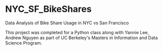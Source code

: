 # NYC_SF_BikeShares
Data Analysis of Bike Share Usage in NYC vs San Francisco

This project was completed for a Python class along with Yannie Lee, Andrew Nguyen as part of  UC Berkeley's Masters in Information and Data Science Program.
